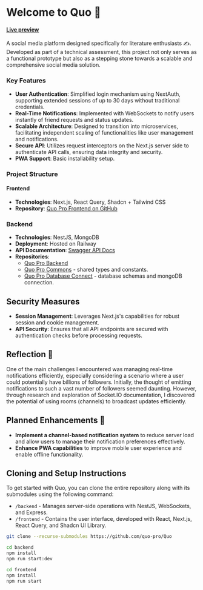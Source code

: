 # Welcome to Quo 👋

#### [Live preview](https://quo-pro.vercel.app/)

A social media platform designed specifically for literature enthusiasts ✍️.
Developed as part of a technical assessment, this project not only serves as a functional prototype but also as a stepping stone towards a scalable and comprehensive social media solution.

### Key Features

- **User Authentication**: Simplified login mechanism using NextAuth, supporting extended sessions of up to 30 days without traditional credentials.
- **Real-Time Notifications**: Implemented with WebSockets to notify users instantly of friend requests and status updates.
- **Scalable Architecture**: Designed to transition into microservices, facilitating independent scaling of functionalities like user management and notifications.
- **Secure API**: Utilizes request interceptors on the Next.js server side to authenticate API calls, ensuring data integrity and security.
- **PWA Support**: Basic installability setup.

### Project Structure

#### Frontend
- **Technologies**: Next.js, React Query, Shadcn + Tailwind CSS
- **Repository**: [Quo Pro Frontend on GitHub](https://github.com/quo-pro/quo-pro-frontend)

### Backend
- **Technologies**: NestJS, MongoDB
- **Deployment**: Hosted on Railway
- **API Documentation**: [Swagger API Docs](https://quo-pro-backend-production.up.railway.app/api/v1/api-docs)
- **Repositories**:
  - [Quo Pro Backend](https://github.com/quo-pro/quo-pro-backend)
  - [Quo Pro Commons](https://github.com/quo-pro/commons) - shared types and constants.
  - [Quo Pro Database Connect](https://github.com/quo-pro/database-connect) - database schemas and mongoDB connection.

## Security Measures

- **Session Management**: Leverages Next.js's capabilities for robust session and cookie management.
- **API Security**: Ensures that all API endpoints are secured with authentication checks before processing requests.

## Reflection 🥱

One of the main challenges I encountered was managing real-time notifications efficiently, especially considering a scenario where a user could potentially have billions of followers. Initially, the thought of emitting notifications to such a vast number of followers seemed daunting. However, through research and exploration of Socket.IO documentation, I discovered the potential of using rooms (channels) to broadcast updates efficiently.

## Planned Enhancements 🔌

- **Implement a channel-based notification system** to reduce server load and allow users to manage their notification preferences effectively.
- **Enhance PWA capabilities** to improve mobile user experience and enable offline functionality.

## Cloning and Setup Instructions

To get started with Quo, you can clone the entire repository along with its submodules using the following command:

- `/backend` - Manages server-side operations with NestJS, WebSockets, and Express.
- `/frontend` - Contains the user interface, developed with React, Next.js, React Query, and Shadcn UI Library.

```bash
git clone --recurse-submodules https://github.com/quo-pro/Quo
```

```bash
cd backend
npm install
npm run start:dev
```

```bash
cd frontend
npm install
npm run start
```